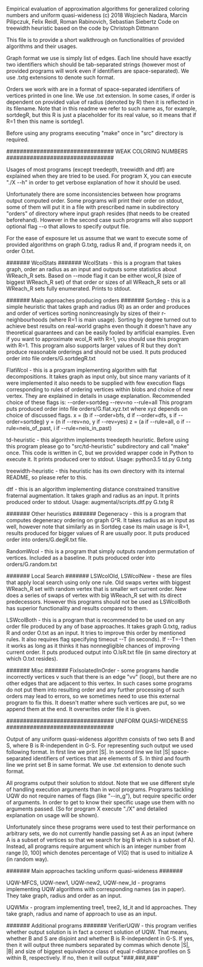 Empirical evaluation of approximation algorithms for generalized coloring numbers and uniform quasi-wideness
(c) 2018 Wojciech Nadara, Marcin Pilipczuk, Felix Reidl, Roman Rabinovich, Sebastian Siebertz
Code on treewidth heuristic based on the code by Christoph Dittmann


This file is to provide a short walkthrough on functionalities of provided
algorithms and their usages.

Graph format we use is simply list of edges.
Each line should have exactly two identifiers which should be
tab-separated strings (however most of provided programs
will work even if identifiers are space-separated).
We use .txtg extensions to denote such format.

Orders we work with are in a format of space-separated identifiers of vertices
printed in one line. We use .txt extension. In some cases, if order is dependent
on provided value of radius (denoted by R) then it is reflected in its filename.
Note that in this readme we refer to such name as, for example, sortdegR,
but this R is just a placeholder for its real value, so it means
that if R=1 then this name is sortdeg1.

Before using any programs executing "make" once in "src" directory is required.

################################ WEAK COLORING NUMBERS ################################

Usages of most programs (except treedepth, treewidth and dtf) are explained 
when they are tried to be used. For program X, you can execute "./X --h"
in order to get verbose explanation of how it should be used.

Unfortunately there are some inconsistencies between how programs output
computed order. Some programs will print their order on stdout,
some of them will put it in a file with prescribed name in subdirectory
"orders" of directory where input graph resides (that needs to be created beforehand).
However in the second case such programs will also support
optional flag --o that allows to specify output file.

For the ease of exposure let us assume that we want to execute some of provided algorithms
on graph G.txtg, radius R and, if program needs it, on order O.txt.

####### WcolStats #######
WcolStats - this is a program that takes graph, order an radius as an input
and outputs some statistics about WReach_R sets. Based on --mode flag it can be either
wcol_R (size of biggest WReach_R set) of that order or sizes of all WReach_R sets
or all WReach_R sets fully enumerated. Prints to stdout.


####### Main approaches producing orders #######
Sortdeg - this is a simple heuristic that takes graph and radius (R) as an order
and produces and order of vertices sorting nonincreasingly by sizes of
their r-neighbourhoods (where R=1 is main usage).
Sorting by degree turned out to achieve
best results on real-world graphs even though it doesn't have any theoretical guarantees
and can be easily fooled by artificial examples.
Even if you want to approximate wcol_R with R>1, you should
use this program with R=1. This program also supports larger values of R
but they don't produce reasonable orderings and should not be used.
It puts produced order into file orders/G.sortdegR.txt

FlatWcol - this is a program implementing algorithm with flat decompositions.
It takes graph as input only, but since many variants of it were
implemented it also needs to be supplied with few execution flags
corresponding to rules of ordering vertices within blobs
and choice of new vertex. They are explained in details
in usage explanation.
Recommended choice of these flags is:
--order=sortdeg --rev=no --rule=all
This program puts produced order into file orders/G.flat.xyz.txt
where xyz depends on choice of discussed flags.
x = (b if --order=bfs, d if --order=dfs, s if --order=sortdeg)
y = (n if --rev=no, y if --rev=yes)
z = (a if --rule=all, o if --rule=neis_of_past, i if --rule=neis_in_past)

td-heuristic - this algorithm implements treedepth heuristic.
Before using this program please go to "src/td-heuristic" subdirectory
and call "make" once. This code is written in C, but we provided wrapper code
in Python to execute it. It prints produced orer to stdout.
Usage: python3.5 td.py G.txtg

treewidth-heuristic - this heuristic has its own directory with its internal README,
so please refer to this.

dtf - this is an algorithm implementing distance constrained transitive fraternal augmentation.
It takes graph and radius as an input. It prints produced order to stdout.
Usage: augmental/scripts.dtf.py G.txtg R

####### Other heuristics #######
Degeneracy - this is a program that computes degeneracy ordering on graph G^R.
It takes radius as an input as well, however note that similarly
as in Sortdeg case its main usage is R=1, results produced for bigger
values of R are usually poor.
It puts produced order into orders/G.degR.txt file.

RandomWcol - this is a program that simply outputs random permutation of vertices.
Included as a baseline. It puts produced order into orders/G.random.txt


####### Local Search #######
LSWcolOld, LSWcolNew - these are files that apply local search using only one rule.
Old swaps vertex with biggest WReach_R set with random vertex that is smaller
wrt current order.
New does a series of swaps of vertex with big WReach_R set  with its direct predecessors.
However this programs should not be used as LSWcolBoth
has superior functionality and results compared to them.

LSWcolBoth - this is a program that is recommended to be used on any order
file produced by any of base approaches. It takes graph G.txtg, radius R
and order O.txt as an input. It tries to improve this order by mentioned rules.
It also requires flag specifying timeout --T (in seconds).
If --T=-1 then it works as long as it thinks it has nonnegligible chances
of improving current order.
It puts produced output into O.lsR.txt file (in same directory at which O.txt resides).


####### Misc #######
FixIsolatedInOrder - some programs handle incorrectly vertices v such that
there is an edge "vv" (loop), but there are no other edges that are adjacent
to this vertex. In such cases some programs do not put them into resulting
order and any further processing of such orders may lead to errors,
so we sometimes need to use this external program to fix this.
It doesn't matter where such vertices are put, so we append them at the end.
It overwrites order file it is given.


################################ UNIFORM QUASI-WIDENESS ################################

Output of any uniform quasi-wideness algorithm consists
of two sets B and S, where B is R-independent in G-S.
For representing such output we used following format.
In first line we print |S|. In second line we list |S| space-separated
identifiers of vertices that are elements of S.
In third and fourth line we print set B in same format.
We use .txt extension to denote such format.

All programs output their solution to stdout.
Note that we use different style of handling execution arguments
than in wcol programs. Programs tackling UQW do not require names of flags
(like "--in_g"), but require specific order of arguments.
In order to get to know their specific usage use them with no arguments passed.
(So for program X execute "./X" and detailed explanation on usage will be shown).

Unfortunately since these programs were used to test their performance
on arbitrary sets, we do not currently handle passing set A as an input
(where A is a subset of vertices so that we search for big B which is a subset of A).
Instead, all programs require argument which is an integer number from range [0, 100]
which denotes percentage of V(G) that is used to initialize A (in random way).

####### Main approaches tackling uniform quasi-wideness #######

UQW-MFCS, UQW-new1, UQW-new2, UQW-new_ld - programs implementing
UQW algorithms with corresponding names (as in paper).
They take graph, radius and order as an input.

UQWMix - program implementing tree1, tree2, ld_it and ld approaches.
They take graph, radius and name of approach to use as an input.

####### Additional programs #######
VerifierUQW - this program verifies whether output solution
is in fact a correct solution of UQW. That means, whether
B and S are disjoint and whether B is R-independent in G-S.
If yes, then it will output three numbers separated by commas
which denote |S|, |B| and size of biggest equivalence class
of equal r-distance profiles on S within B, respectively.
If no, then it will output "###,###,###"







